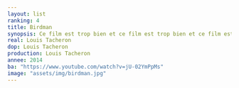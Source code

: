 ```yaml
---
layout: list
ranking: 4
title: Birdman
synopsis: Ce film est trop bien et ce film est trop bien et ce film est trop bien et ce film est trop bien et ce film est trop bien et ce film est trop bien et ce film est trop bien et ce film est trop bien et ce film est trop bien et ce film est trop bien et ce film est trop bien et ce film est trop bien et ce film est trop bien et ce film est trop bien et ce film est trop bien !!!
real: Louis Tacheron
dop: Louis Tacheron
production: Louis Tacheron
annee: 2014
ba: "https://www.youtube.com/watch?v=jU-02YmPpMs"
image: "assets/img/birdman.jpg"
---
```

